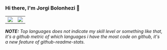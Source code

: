 ### Hi there, I'm Jorgi Bolonhezi 👋
<table>
  <tr>
    <td><img src="https://vercel-instance-holyblade.vercel.app/api?username=holyblade&show_icons=true&theme=transparent&count_private=true&hide_border=true"></td>
    <td><img src="https://vercel-instance-holyblade.vercel.app/api/top-langs/?username=holyblade&exclude_repo=vercel-instance,
emaildevelopment&theme=transparent&count_private=true&langs_count=10&layout=compact&hide_border=true"></td>
  </tr>
</table>

***NOTE:*** *Top languages does not indicate my skill level or something like that, it's a github metric of which languages i have the most code on github, it's a new feature of github-readme-stats.*
